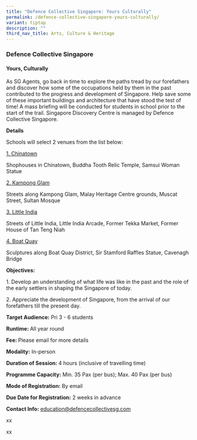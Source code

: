 ```yaml
---
title: "Defence Collective Singapore: Yours Culturally"
permalink: /defence-collective-singapore-yours-culturally/
variant: tiptap
description: ""
third_nav_title: Arts, Culture & Heritage
---
```

<h3>Defence Collective Singapore</h3>
<h4>Yours, Culturally</h4>
<p>As SG Agents, go back in time to explore the paths tread by our forefathers
and discover how some of the occupations held by them in the past contributed
to the progress and development of Singapore. Help save some of these important
buildings and architecture that have stood the test of time! A mass briefing
will be conducted for students in school prior to the start of the trail.
Singapore Discovery Centre is managed by Defence Collective Singapore.</p>
<p><strong>Details</strong>
</p>
<p>Schools will select 2 venues from the list below:</p>
<p><u>1. Chinatown</u>
</p>
<p>Shophouses in Chinatown, Buddha Tooth Relic Temple, Samsui Woman Statue</p>
<p><u>2. Kampong Glam</u>
</p>
<p>Streets along Kampong Glam, Malay Heritage Centre grounds, Muscat Street,
Sultan Mosque</p>
<p><u>3. Little India</u>
</p>
<p>Streets of Little India, Little India Arcade, Former Tekka Market, Former
House of Tan Teng Niah</p>
<p><u>4. Boat Quay</u>
</p>
<p>Sculptures along Boat Quay District, Sir Stamford Raffles Statue, Cavenagh
Bridge</p>
<p><strong>Objectives:</strong>
</p>
<p>1. Develop an understanding of what life was like in the past and the
role of the early settlers in shaping the Singapore of today.</p>
<p>2. Appreciate the development of Singapore, from the arrival of our forefathers
till the present day.</p>
<p><strong>Target Audience:</strong> Pri 3 - 6 students</p>
<p><strong>Runtime: </strong>All year round</p>
<p><strong>Fee: </strong>Please email for more details</p>
<p><strong>Modality:</strong> In-person</p>
<p><strong>Duration of Session: </strong>4 hours (inclusive of travelling
time)</p>
<p><strong>Programme Capacity:</strong> Min. 35 Pax (per bus); Max. 40 Pax
(per bus)</p>
<p><strong>Mode of Registration:</strong> By email</p>
<p><strong>Due Date for Registration:</strong> 2 weeks in advance</p>
<p><strong>Contact Info:</strong>  <a href="mailto:education@defencecollectivesg.com" rel="noopener noreferrer nofollow" target="_blank">education@defencecollectivesg.com</a>
</p>
<p>xx</p>
<p>xx</p>
<p></p>